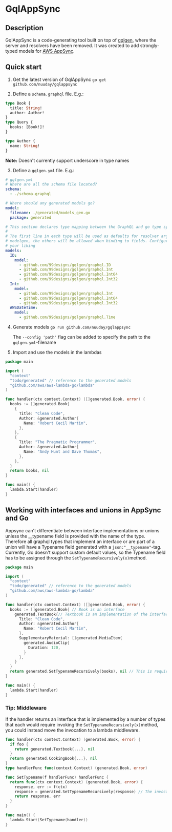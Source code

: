 # GqlAppSync

## Description

GqlAppSync is a code-generating tool built on top of [gqlgen](https://github.com/99designs/gqlgen), where the server and resolvers have been removed.
It was created to add strongly-typed models for [AWS AppSync](https://aws.amazon.com/appsync/).

## Quick start

1. Get the latest version of GqlAppSync
   `go get github.com/nuuday/gqlappsync`

2. Define a `schema.graphql` file.
   E.g.:

```graphql
type Book {
  title: String!
  author: Author!
}
type Query {
  books: [Book!]!
}

type Author {
  name: String!
}
```
**Note:** Doesn't currently support underscore in type names

3. Define a `gqlgen.yml` file.
   E.g.:

```yaml
# gqlgen.yml
# Where are all the schema file located?
schema:
  - ./schema.graphql

# Where should any generated models go?
model:
  filename: ./generated/models_gen.go
  package: generated

# This section declares type mapping between the GraphQL and go type systems
#
# The first line in each type will be used as defaults for resolver arguments and
# modelgen, the others will be allowed when binding to fields. Configure them to
# your liking
models:
  ID:
    model:
      - github.com/99designs/gqlgen/graphql.ID
      - github.com/99designs/gqlgen/graphql.Int
      - github.com/99designs/gqlgen/graphql.Int64
      - github.com/99designs/gqlgen/graphql.Int32
  Int:
    model:
      - github.com/99designs/gqlgen/graphql.Int
      - github.com/99designs/gqlgen/graphql.Int64
      - github.com/99designs/gqlgen/graphql.Int32
  AWSDateTime:
    model:
      - github.com/99designs/gqlgen/graphql.Time
```

4. Generate models
   `go run github.com/nuuday/gqlappsync`
   
   The `--config 'path'` flag can be added to specify the path to the `gqlgen.yml`-filename

5. Import and use the models in the lambdas

```go
package main

import (
  "context"
  "todo/generated" // reference to the generated models
  "github.com/aws/aws-lambda-go/lambda"
)

func handler(ctx context.Context) ([]generated.Book, error) {
  books := []generated.Book{
    {
      Title: "Clean Code",
      Author: &generated.Author{
        Name: "Robert Cecil Martin",
      },
    },
    {
      Title: "The Pragmatic Programmer",
      Author: &generated.Author{
        Name: "Andy Hunt and Dave Thomas",
      },
    },
  }
  return books, nil
}

func main() {
  lambda.Start(handler)
}
```

## Working with interfaces and unions in AppSync and Go

Appsync can't differentiate between interface implementations or unions unless the __typename field is provided with the name of the type.
Therefore all graphql types that implement an interface or are part of a union will have a Typename field generated with a `json:"__typename"`-tag. Currently, Go doesn't support custom default values, so the Typename field has to be assigned through the `SetTypenameRecursively(x)`method.

```go
package main

import (
  "context"
  "todo/generated" // reference to the generated models
  "github.com/aws/aws-lambda-go/lambda"
)

func handler(ctx context.Context) ([]generated.Book, error) {
  books := []generated.Book{ // Book is an interface
    generated.TextBook{// Textbook is an implementation of the interface
      Title: "Clean Code",
      Author: &generated.Author{
        Name: "Robert Cecil Martin",
      },
      SupplementaryMaterial: []generated.MediaItem{
        generated.AudioClip{
          Duration: 120,
        }
      },
    }
  }
  return generated.SetTypenameRecursively(books), nil // This is required for Appsync to know which type is being returned.
}

func main() {
  lambda.Start(handler)
}
```

### Tip: Middleware

If the handler returns an interface that is implemented by a number of types that each would require invoking the `SetTypenameRecursively(x)`method, you could instead move the invocation to a lambda middleware.

```go
func handler(ctx context.Context) (generated.Book, error) {
  if foo {
    return generated.Textbook{...}, nil
  }
  return generated.CookingBook{...}, nil
}
type handlerFunc func(context.Context) (generated.Book, error)

func SetTypename(f handlerFunc) handlerFunc {
  return func(ctx context.Context) (generated.Book, error) {
    response, err := f(ctx)
    response = generated.SetTypenameRecursively(response) // The invocation
    return response, err
  }
}

func main() {
  lambda.Start(SetTypename(handler))
}
```
